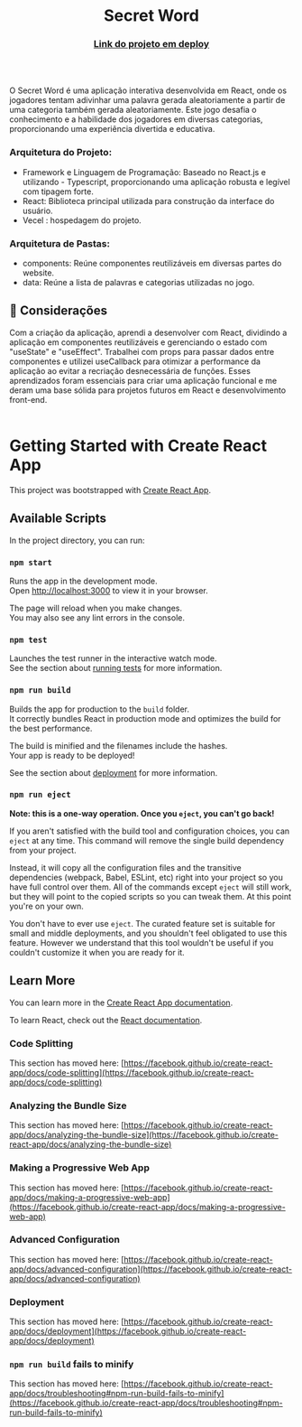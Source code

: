 <div align="center">

# Secret Word
### [Link do projeto em deploy](https://secret-word-oxzj51s6f-httpscllys-projects.vercel.app/)
<br> </br>
</div>
O Secret Word é uma aplicação interativa desenvolvida em React, onde os jogadores tentam adivinhar uma palavra gerada aleatoriamente a partir de uma categoria também gerada aleatoriamente. Este jogo desafia o conhecimento e a habilidade dos jogadores em diversas categorias, proporcionando uma experiência divertida e educativa.

### Arquitetura do Projeto:
- Framework e Linguagem de Programação: Baseado no React.js e utilizando - Typescript, proporcionando uma aplicação robusta e legível com tipagem forte.
- React: Biblioteca principal utilizada para construção da interface do usuário.
- Vecel : hospedagem do projeto.

### Arquitetura de Pastas:
- components: Reúne componentes reutilizáveis em diversas partes do website.
- data: Reúne a lista de palavras e categorias utilizadas no jogo.

## 🚀 Considerações
Com a criação da aplicação, aprendi a desenvolver com React, dividindo a aplicação em componentes reutilizáveis e gerenciando o estado com "useState" e "useEffect". Trabalhei com props para passar dados entre componentes e utilizei useCallback para otimizar a performance da aplicação ao evitar a recriação desnecessária de funções. Esses aprendizados foram essenciais para criar uma aplicação funcional e me deram uma base sólida para projetos futuros em React e desenvolvimento front-end.
<br> </br>

# Getting Started with Create React App

This project was bootstrapped with [Create React App](https://github.com/facebook/create-react-app).

## Available Scripts

In the project directory, you can run:

### `npm start`

Runs the app in the development mode.\
Open [http://localhost:3000](http://localhost:3000) to view it in your browser.

The page will reload when you make changes.\
You may also see any lint errors in the console.

### `npm test`

Launches the test runner in the interactive watch mode.\
See the section about [running tests](https://facebook.github.io/create-react-app/docs/running-tests) for more information.

### `npm run build`

Builds the app for production to the `build` folder.\
It correctly bundles React in production mode and optimizes the build for the best performance.

The build is minified and the filenames include the hashes.\
Your app is ready to be deployed!

See the section about [deployment](https://facebook.github.io/create-react-app/docs/deployment) for more information.

### `npm run eject`

**Note: this is a one-way operation. Once you `eject`, you can't go back!**

If you aren't satisfied with the build tool and configuration choices, you can `eject` at any time. This command will remove the single build dependency from your project.

Instead, it will copy all the configuration files and the transitive dependencies (webpack, Babel, ESLint, etc) right into your project so you have full control over them. All of the commands except `eject` will still work, but they will point to the copied scripts so you can tweak them. At this point you're on your own.

You don't have to ever use `eject`. The curated feature set is suitable for small and middle deployments, and you shouldn't feel obligated to use this feature. However we understand that this tool wouldn't be useful if you couldn't customize it when you are ready for it.

## Learn More

You can learn more in the [Create React App documentation](https://facebook.github.io/create-react-app/docs/getting-started).

To learn React, check out the [React documentation](https://reactjs.org/).

### Code Splitting

This section has moved here: [https://facebook.github.io/create-react-app/docs/code-splitting](https://facebook.github.io/create-react-app/docs/code-splitting)

### Analyzing the Bundle Size

This section has moved here: [https://facebook.github.io/create-react-app/docs/analyzing-the-bundle-size](https://facebook.github.io/create-react-app/docs/analyzing-the-bundle-size)

### Making a Progressive Web App

This section has moved here: [https://facebook.github.io/create-react-app/docs/making-a-progressive-web-app](https://facebook.github.io/create-react-app/docs/making-a-progressive-web-app)

### Advanced Configuration

This section has moved here: [https://facebook.github.io/create-react-app/docs/advanced-configuration](https://facebook.github.io/create-react-app/docs/advanced-configuration)

### Deployment

This section has moved here: [https://facebook.github.io/create-react-app/docs/deployment](https://facebook.github.io/create-react-app/docs/deployment)

### `npm run build` fails to minify

This section has moved here: [https://facebook.github.io/create-react-app/docs/troubleshooting#npm-run-build-fails-to-minify](https://facebook.github.io/create-react-app/docs/troubleshooting#npm-run-build-fails-to-minify)
